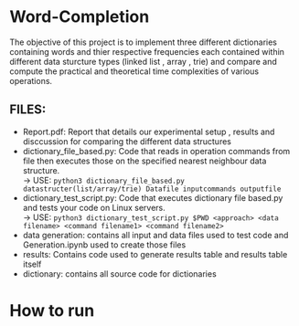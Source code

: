 # Word-Completion

The objective of this project is to implement three different dictionaries containing words and thier respective frequencies each contained within different data sturcture types (linked list , array , trie) and compare and compute the practical and theoretical time complexities of various operations. 


## FILES: 

- Report.pdf: Report that details our experimental setup , results and disccussion for comparing the different data structures 
- dictionary_file_based.py: Code that reads in operation commands from file then executes those on the specified nearest neighbour data structure.  
-> USE:   `python3 dictionary_file_based.py datastructer(list/array/trie) Datafile inputcommands outputfile`   
- dictionary_test_script.py: Code that executes dictionary file based.py and tests your code on Linux servers.   
-> USE:  `python3 dictionary_test_script.py $PWD <approach> <data filename> <command filename1> <command filename2>`
- data generation: contains all input and data files used to test code and Generation.ipynb used to create those files  
- results: Contains code used to generate results table and results table itself 
- dictionary: contains all source code for dictionaries 

# How to run 
